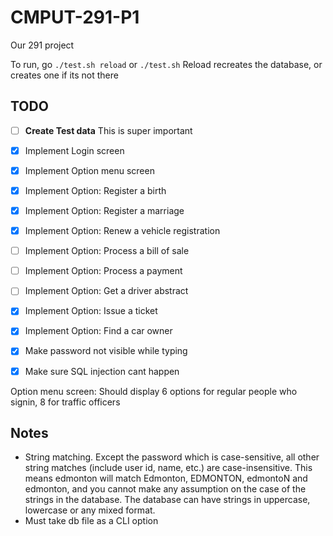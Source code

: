 # CMPUT-291-P1

Our 291 project

To run, go `./test.sh reload` or `./test.sh`
Reload recreates the database, or creates one if its not there

## TODO
- [ ] **Create Test data** This is super important
- [x] Implement Login screen
- [x] Implement Option menu screen
- [x] Implement Option: Register a birth
- [x] Implement Option: Register a marriage
- [x] Implement Option: Renew a vehicle registration
- [ ] Implement Option: Process a bill of sale
- [ ] Implement Option: Process a payment
- [ ] Implement Option: Get a driver abstract
- [x] Implement Option: Issue a ticket
- [x] Implement Option: Find a car owner
- [x] Make password not visible while typing
- [x] Make sure SQL injection cant happen


Option menu screen:
Should display 6 options for regular people who signin, 8 for traffic officers

## Notes
- String matching. Except the password which is case-sensitive, all other string matches (include user id, name, etc.) are case-insensitive. This means edmonton will match Edmonton, EDMONTON, edmontoN and edmonton, and you cannot make any assumption on the case of the strings in the database. The database can have strings in uppercase, lowercase or any mixed format.
- Must take db file as a CLI option

